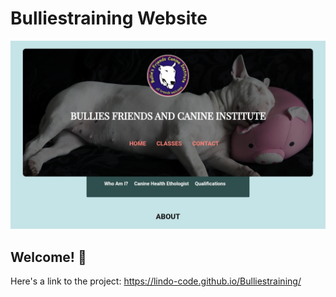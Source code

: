 # Bulliestraining Website

![Design preview of Bulliestraining website](./Images/sitepreview.jpg)

## Welcome! 👋

Here's a link to the project:
https://lindo-code.github.io/Bulliestraining/